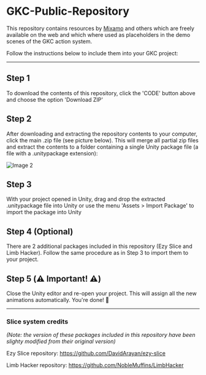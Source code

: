 # GKC-Public-Repository

This repository contains resources by [Mixamo](https://www.mixamo.com/#/) and others which are freely available on the web and which where used as placeholders in the demo scenes of the GKC action system.  

Follow the instructions below to include them into your GKC project:

--------------------------------------------------------------------------------------------

## Step 1

To download the contents of this repository,  click the 'CODE' button above and choose the option 'Download ZIP'



## Step 2 

After downloading and extracting the repository contents to your computer, click the main .zip file (see picture below).
This will merge all partial zip files and extract the contents to a folder containing a single Unity package file (a file with a .unitypackage extension):

![Image 2](https://github.com/sr3888/GKC-Public-Repository/blob/master/animations%201.png)

## Step 3 

With your project opened in Unity, drag and drop the extracted .unitypackage file into Unity or use the menu 'Assets > Import Package' to import the package into Unity

## Step 4 (Optional)

There are 2 additional packages included in this repository (Ezy Slice and Limb Hacker).
Follow the same procedure as in Step 3 to import them to your project.

## Step 5 (⚠️ Important! ⚠️)

Close the Unity editor and re-open your project. This will assign all the new animations automatically. 
You're done! 🎉

--------------------------------------------------------------------------------------------

### Slice system credits

_(Note: the version of these packages included in this repository have been slighty modified from their original version)_ 

Ezy Slice repository: https://github.com/DavidArayan/ezy-slice

Limb Hacker repository: https://github.com/NobleMuffins/LimbHacker
